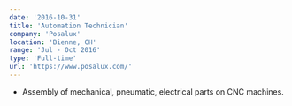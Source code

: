 ```yaml
---
date: '2016-10-31'
title: 'Automation Technician'
company: 'Posalux'
location: 'Bienne, CH'
range: 'Jul - Oct 2016'
type: 'Full-time'
url: 'https://www.posalux.com/'
---
```


- Assembly of mechanical, pneumatic, electrical parts on CNC machines.
